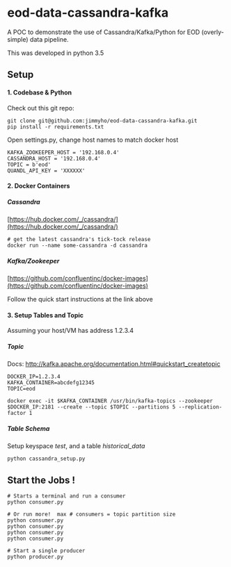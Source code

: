 # eod-data-cassandra-kafka

A POC to demonstrate the use of Cassandra/Kafka/Python for EOD (overly-simple) data pipeline.

This was developed in python 3.5

## Setup

#### 1. Codebase & Python

Check out this git repo:
```
git clone git@github.com:jimmyho/eod-data-cassandra-kafka.git
pip install -r requirements.txt
```

Open settings.py, change host names to match docker host
```
KAFKA_ZOOKEEPER_HOST = '192.168.0.4'
CASSANDRA_HOST = '192.168.0.4'
TOPIC = b'eod'
QUANDL_API_KEY = 'XXXXXX'
```

#### 2. Docker Containers
##### Cassandra 
[https://hub.docker.com/_/cassandra/](https://hub.docker.com/_/cassandra/)

```
# get the latest cassandra's tick-tock release
docker run --name some-cassandra -d cassandra

```

##### Kafka/Zookeeper
[https://github.com/confluentinc/docker-images](https://github.com/confluentinc/docker-images)

Follow the quick start instructions at the link above



#### 3. Setup Tables and Topic

Assuming your host/VM has address 1.2.3.4

##### Topic
Docs: http://kafka.apache.org/documentation.html#quickstart_createtopic

```
DOCKER_IP=1.2.3.4
KAFKA_CONTAINER=abcdefg12345
TOPIC=eod

docker exec -it $KAFKA_CONTAINER /usr/bin/kafka-topics --zookeeper $DOCKER_IP:2181 --create --topic $TOPIC --partitions 5 --replication-factor 1

```

##### Table Schema
Setup keyspace *test*, and a table *historical_data*
```
python cassandra_setup.py
```

## Start the Jobs !
```
# Starts a terminal and run a consumer
python consumer.py

# Or run more!  max # consumers = topic partition size
python consumer.py
python consumer.py
python consumer.py
python consumer.py
```

```
# Start a single producer
python producer.py
```
